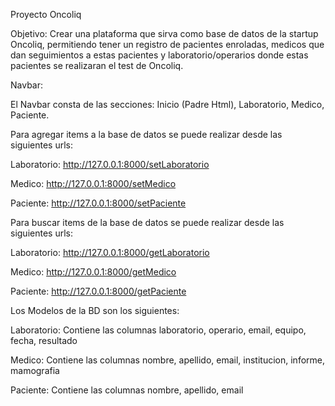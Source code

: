 Proyecto Oncoliq

Objetivo: Crear una plataforma que sirva como base de datos de la startup Oncoliq, permitiendo tener un registro de pacientes enroladas, medicos que dan seguimientos a estas pacientes y laboratorio/operarios donde estas pacientes se realizaran el test de Oncoliq.

Navbar:

El Navbar consta de las secciones: Inicio (Padre Html), Laboratorio, Medico, Paciente.

Para agregar items a la base de datos se puede realizar desde las siguientes urls:

Laboratorio: http://127.0.0.1:8000/setLaboratorio

Medico: http://127.0.0.1:8000/setMedico

Paciente: http://127.0.0.1:8000/setPaciente

Para buscar items de la base de datos se puede realizar desde las siguientes urls:

Laboratorio: http://127.0.0.1:8000/getLaboratorio

Medico: http://127.0.0.1:8000/getMedico

Paciente: http://127.0.0.1:8000/getPaciente

Los Modelos de la BD son los siguientes:

Laboratorio: Contiene las columnas laboratorio, operario, email, equipo, fecha, resultado

Medico: Contiene las columnas nombre, apellido, email, institucion, informe, mamografia

Paciente: Contiene las columnas nombre, apellido, email
